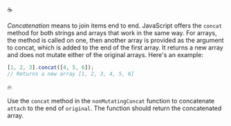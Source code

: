 :coffee:

_Concatenation_ means to join items end to end. JavaScript offers the `concat` method for both strings and arrays that work in the same way. For arrays, the method is called on one, then another array is provided as the argument to concat, which is added to the end of the first array. It returns a new array and does not mutate either of the original arrays. Here's an example:

```js
[1, 2, 3].concat([4, 5, 6]);
// Returns a new array [1, 2, 3, 4, 5, 6]
```

:fire:

Use the `concat` method in the `nonMutatingConcat` function to concatenate `attach` to the end of `original`. The function should return the concatenated array.
